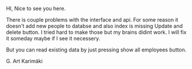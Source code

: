 HI, Nice to see you here.

There is couple problems with the interface and api.
For some reason it doesn't add new people to databse and also index is missing Update and delete button.
I tried hard to make those but my brains didint work.
I will fix it someday maybe if I see it necessery.

But you can read existing data by just pressing show all employees button.

G. Art Karimäki
